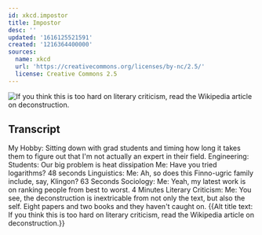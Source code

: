 ```yaml
---
id: xkcd.impostor
title: Impostor
desc: ''
updated: '1616125521591'
created: '1216364400000'
sources:
  name: xkcd
  url: 'https://creativecommons.org/licenses/by-nc/2.5/'
  license: Creative Commons 2.5
---
```

![If you think this is too hard on literary criticism, read the Wikipedia article on deconstruction.](https://imgs.xkcd.com/comics/impostor.png)

## Transcript
My Hobby: Sitting down with grad students and timing how long it takes them to figure out that I'm not actually an expert in their field.
Engineering:
Students: Our big problem is heat dissipation
Me: Have you tried logarithms?
48 seconds
Linguistics:
Me: Ah, so does this Finno-ugric family include, say, Klingon?
63 Seconds
Sociology:
Me: Yeah, my latest work is on ranking people from best to worst.
4 Minutes
Literary Criticism:
Me: You see, the deconstruction is inextricable from not only the text, but also the self.
Eight papers and two books and they haven't caught on.
{{Alt
title text: If you think this is too hard on literary criticism, read the Wikipedia article on deconstruction.}}
